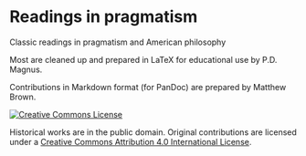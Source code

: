 # Readings in pragmatism
Classic readings in pragmatism and American philosophy

Most are cleaned up and prepared in LaTeX for educational use by P.D. Magnus.

Contributions in Markdown format (for PanDoc) are prepared by Matthew Brown.


[![Creative Commons License](https://i.creativecommons.org/l/by-sa/4.0/88x31.png)](http://creativecommons.org/licenses/by/4.0/)

Historical works are in the public domain. Original contributions are licensed under a [Creative Commons Attribution 4.0 International License](http://creativecommons.org/licenses/by/4.0/).
